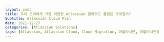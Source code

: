 ```yaml
---
layout: post
title: 우리 조직에게 가장 적합한 Atlassian 클라우드 플랜은 무엇일까?
Subtitle: Atlassian Cloud Plan 
date: 2021-12-27
categories: [Atlassian Solutions]
tags: [Atlassian, Atlassian Cloud, Cloud Migration, 아틀라시안, 아틀라시안클라우드, Jira Cloud, Confluence Cloud]
---
```


<script type='text/javascript' src='https://widgets.ziftsolutions.com/atlassian.ziftsolutions.com/js/8a99837c7c93dc41017c95fb11c71fb6'  charset='utf-8'></script>
